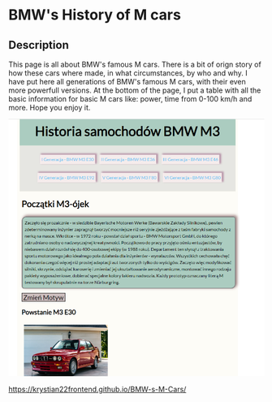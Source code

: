 # BMW's History of M cars

## Description
This page is all about BMW's famous M cars. There is a bit of orign story of how these cars where made,  in what circumstances, by who and why.
I have put here all generations of BMW's famous M cars, with their even more powerfull versions. At the bottom of the page, I put a table with all the basic information for basic M cars like: power, time from 0-100 km/h and more. Hope you enjoy it.

![PageSS](https://github.com/Krystian22FrontEnd/BMW-s-M-Cars/blob/master/images/page.png)

https://krystian22frontend.github.io/BMW-s-M-Cars/
